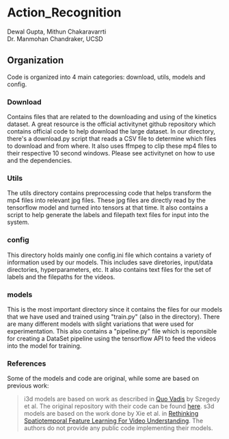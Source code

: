 # Action_Recognition
Dewal Gupta, Mithun Chakaravarrti<br>
Dr. Manmohan Chandraker, UCSD

## Organization
Code is organized into 4 main categories: download, utils, models and config.

### Download
Contains files that are related to the downloading and using of the kinetics dataset. A great
resource is the official activitynet github repository which contains official code
to help download the large dataset. In our directory, there's a download.py script that reads
a CSV file to determine which files to download and from where. It also uses ffmpeg to clip
these mp4 files to their respective 10 second windows. Please see activitynet on how to use
and the dependencies. 

### Utils
The utils directory contains preprocessing code that helps transform the mp4 files into 
relevant jpg files. These jpg files are directly read by the tensorflow model and turned
into tensors at that time. It also contains a script to help generate the labels and 
filepath text files for input into the system. 

### config
This directory holds mainly one config.ini file which contains a variety of information
used by our models. This includes save diretories, input/data directories, hyperparameters, etc.
It also contains text files for the set of labels and the filepaths for the videos. 

### models
This is the most important directory since it contains the files for our models that we have
used and trained using "train.py" (also in the directory). There are many different models with slight
variations that were used for experimentation. This also contains a "pipeline.py" file which is reponsible
for creating a DataSet pipeline using the tensorflow API to feed the videos into the model for training.

### References
Some of the models and code are original, while some are based on previous work:
> i3d models are based on work as described in <a href="https://arxiv.org/abs/1409.4842">Quo Vadis</a> by Szegedy et al. The original repository with their code can be found <a href="https://github.com/deepmind/kinetics-i3d">here</a>.
> s3d models are based on the work done by Xie et al. in <a href="https://arxiv.org/abs/1712.04851">Rethinking Spatiotemporal Feature Learning For Video Understanding</a>. The authors do not provide any public code implementing their models. 
